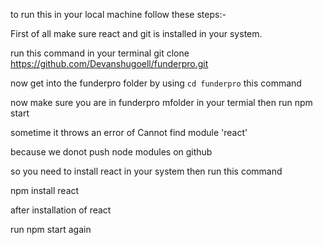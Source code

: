 to run this in your local machine follow these steps:-

First of all make sure react and git is installed in your system.

run this command in your terminal
git clone https://github.com/Devanshugoell/funderpro.git

now get into the funderpro folder by using `cd funderpro` this command

now make sure you are in funderpro mfolder in your termial then run
npm start

sometime it throws an error of Cannot find module 'react'

because we donot push node modules on github

so you need to install react in your system
then run this command

npm install react

after installation of react

run npm start again
